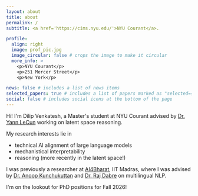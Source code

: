 ```yaml
---
layout: about
title: about
permalink: /
subtitle: <a href='https://cims.nyu.edu/'>NYU Courant</a>.

profile:
  align: right
  image: prof_pic.jpg
  image_circular: false # crops the image to make it circular
  more_info: >
    <p>NYU Courant</p>
    <p>251 Mercer Street</p>
    <p>New York</p>

news: false # includes a list of news items
selected_papers: true # includes a list of papers marked as "selected={true}"
social: false # includes social icons at the bottom of the page
---
```

Hi! I'm Dilip Venkatesh, a Master's student at NYU Courant advised by [Dr. Yann LeCun](https://yann.lecun.com/) working on latent space reasoning.

My research interests lie in 
 - technical AI alignment of large language models
 - mechanistical interpretability
 - reasoning (more recently in the latent space!)

I was previously a researcher at [AI4Bharat](https://ai4bharat.iitm.ac.in/), IIT Madras, where I was  advised by [Dr. Anoop Kunchukuttan](https://anoopk.in/) and [Dr. Raj Dabre](https://prajdabre.github.io/) on multilingual NLP.

I'm on the lookout for PhD positions for Fall 2026!